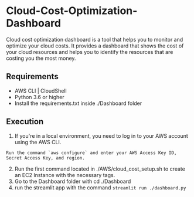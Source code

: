 # Cloud-Cost-Optimization-Dashboard

Cloud cost optimization dashboard is a tool that helps you to monitor and optimize your cloud costs. It provides a dashboard that shows the cost of your cloud resources and helps you to identify the resources that are costing you the most money. 

## Requirements

- AWS CLI | CloudShell
- Python 3.6 or higher
- Install the requirements.txt inside ./Dashboard folder

## Execution

  1. If you're in a local environment, you need to log in to your AWS account using the AWS CLI.
    
    Run the command `aws configure` and enter your AWS Access Key ID, Secret Access Key, and region.

  2. Run the first command located in ./AWS/cloud_cost_setup.sh to create an EC2 Instance with the necessary tags.
  3. Go to the Dashboard folder with cd ./Dashboard
  4. run the streamlit app with the command `streamlit run ./dashboard.py`

